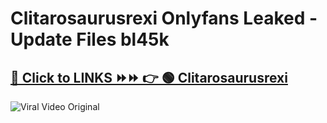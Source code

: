 
 # Clitarosaurusrexi Onlyfans Leaked - Update Files bl45k

## <h2><a href="https://clipsfans.com/Clitarosaurusrexi&ref=git">🔗 Click to LINKS ⏩⏩ 👉 🟢 Clitarosaurusrexi </a></h2>

<a href="https://clipsfans.com/Clitarosaurusrexi&ref=git" rel="nofollow" data-target="animated-image.originalLink"><img src="https://i.ibb.co.com/xMMVF88/686577567.gif" alt="Viral Video Original" style="max-width: 100%; display: inline-block;" data-target="animated-image.originalImage"></a>

